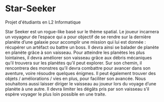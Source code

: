 # Star-Seeker
Projet d'étudiants en L2 Informatique

Star Seeker est un rogue-like basé sur le thème spatial. Le joueur incarnera un voyageur de l’espace qui a pour objectif de se rendre sur la dernière planète d’une galaxie pour accomplir une mission qui lui est donnée : récupérer un artéfact ou battre un boss. Il devra ainsi se balader de planète en planète grâce à son vaisseau.
Pour atteindre les planètes les plus lointaines, il devra améliorer son vaisseau grâce aux débris mécaniques qu’il trouvera sur les planètes qu’il peut explorer. Sur son chemin, il rencontrera des monstres qu’il devra combattre pour avancer dans son aventure, voire résoudre quelques énigmes. Il peut également trouver des objets / améliorations / vies en plus, pour faciliter son avancée.
Nous souhaitons aussi laisser diriger le vaisseau au joueur lors du voyage d’une planète à une autre. Il devra limiter les dégâts pris par son vaisseau s’il espère voyager le plus loin possible en une traite.
